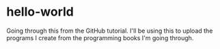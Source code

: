 # hello-world
Going through this from the GitHub tutorial.
I'll be using this to upload the programs I create from the programming books I'm going through.
